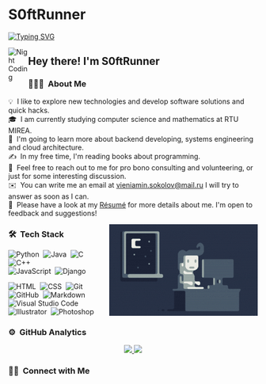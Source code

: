 # S0ftRunner
[![Typing SVG](https://readme-typing-svg.herokuapp.com?color=%2336BCF7&lines=Computer+science+student)](https://git.io/typing-svg)

<img alt="Night Coding" src="./assets/Hand%20Wave.gif" width='40' align="left"/><h2>Hey there! I'm S0ftRunner</h2>

<!-- ## 👋 &nbsp;Hey there! I'm S0ftRunner-->

### 👨🏻‍💻 &nbsp;About Me

💡 &nbsp;I like to explore new technologies and develop software solutions and quick hacks.\
🎓 &nbsp;I am currently studying computer science and mathematics at RTU MIREA.\
🌱 &nbsp;I'm going to learn more about backend developing, systems engineering and cloud architecture.\
✍️ &nbsp;In my free time, I'm reading books about programming.\
💬 &nbsp;Feel free to reach out to me for pro bono consulting and volunteering, or just for some interesting discussion.\
✉️ &nbsp;You can write me an email at vieniamin.sokolov@mail.ru I will try to answer as soon as I can.\
📄 &nbsp;Please have a look at my [Résumé](https://github.com/S0ftRunner) for more details about me. I'm open to feedback and suggestions!

<img alt="Night Coding" src="https://raw.githubusercontent.com/AVS1508/AVS1508/master/assets/Night-Coding.gif" align="right"/>

### 🛠 &nbsp;Tech Stack

![Python](https://img.shields.io/badge/-Python-05122A?style=flat&logo=python)&nbsp;
![Java](https://img.shields.io/badge/-Java-05122A?style=flat&logo=Java&logoColor=FFA518)&nbsp;
![C](https://img.shields.io/badge/-C-05122A?style=flat&logo=C&logoColor=A8B9CC)&nbsp;
![C++](https://img.shields.io/badge/-C++-05122A?style=flat&logo=C%2B%2B&logoColor=00599C)\
![JavaScript](https://img.shields.io/badge/-JavaScript-05122A?style=flat&logo=javascript)&nbsp;
![Django](https://img.shields.io/badge/-Django-05122A?style=flat&logo=django&logoColor=092E20)&nbsp;


![HTML](https://img.shields.io/badge/-HTML-05122A?style=flat&logo=HTML5)&nbsp;
![CSS](https://img.shields.io/badge/-CSS-05122A?style=flat&logo=CSS3&logoColor=1572B6)&nbsp;
![Git](https://img.shields.io/badge/-Git-05122A?style=flat&logo=git)&nbsp;
![GitHub](https://img.shields.io/badge/-GitHub-05122A?style=flat&logo=github)&nbsp;
![Markdown](https://img.shields.io/badge/-Markdown-05122A?style=flat&logo=markdown)\
![Visual Studio Code](https://img.shields.io/badge/-Visual%20Studio%20Code-05122A?style=flat&logo=visual-studio-code&logoColor=007ACC)&nbsp;
![Illustrator](https://img.shields.io/badge/-Illustrator-05122A?style=flat&logo=adobe-illustrator)&nbsp;
![Photoshop](https://img.shields.io/badge/-Photoshop-05122A?style=flat&logo=adobe-photoshop)&nbsp;


### ⚙️ &nbsp;GitHub Analytics

<p align="center">
<a href="https://github.com/S0ftRunner">
  <img height="180em" src="https://github-readme-stats-eight-theta.vercel.app/api?username=S0ftRunner&show_icons=true&theme=algolia&include_all_commits=true&count_private=true"/>
  <img height="180em" src="https://github-readme-stats-eight-theta.vercel.app/api/top-langs/?username=S0ftRunner&layout=compact&langs_count=8&theme=algolia"/>
</a>
</p>


### 🤝🏻 &nbsp;Connect with Me
